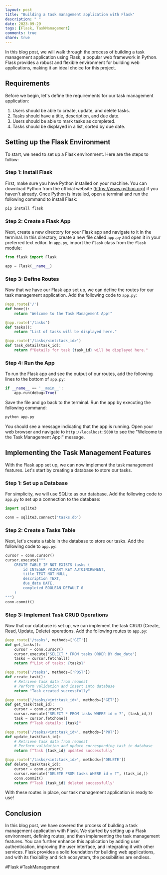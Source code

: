 ```yaml
---
layout: post
title: "Building a task management application with Flask"
description: " "
date: 2023-09-29
tags: [Flask, TaskManagement]
comments: true
share: true
---
```


In this blog post, we will walk through the process of building a task management application using Flask, a popular web framework in Python. Flask provides a robust and flexible environment for building web applications, making it an ideal choice for this project.

## Requirements

Before we begin, let's define the requirements for our task management application:

1. Users should be able to create, update, and delete tasks.
2. Tasks should have a title, description, and due date.
3. Users should be able to mark tasks as completed.
4. Tasks should be displayed in a list, sorted by due date.

## Setting up the Flask Environment

To start, we need to set up a Flask environment. Here are the steps to follow:

### Step 1: Install Flask

First, make sure you have Python installed on your machine. You can download Python from the official website (https://www.python.org) if you haven't already. Once Python is installed, open a terminal and run the following command to install Flask:

```python
pip install flask
```

### Step 2: Create a Flask App

Next, create a new directory for your Flask app and navigate to it in the terminal. In this directory, create a new file called `app.py` and open it in your preferred text editor. In `app.py`, import the `Flask` class from the `flask` module:

```python
from flask import Flask

app = Flask(__name__)
```

### Step 3: Define Routes

Now that we have our Flask app set up, we can define the routes for our task management application. Add the following code to `app.py`:

```python
@app.route('/')
def home():
    return "Welcome to the Task Management App!"

@app.route('/tasks')
def tasks():
    return "List of tasks will be displayed here."

@app.route('/tasks/<int:task_id>')
def task_detail(task_id):
    return f"Details for task {task_id} will be displayed here."
```

### Step 4: Run the App

To run the Flask app and see the output of our routes, add the following lines to the bottom of `app.py`:

```python
if __name__ == '__main__':
    app.run(debug=True)
```

Save the file and go back to the terminal. Run the app by executing the following command:

```bash
python app.py
```

You should see a message indicating that the app is running. Open your web browser and navigate to `http://localhost:5000` to see the "Welcome to the Task Management App!" message.

## Implementing the Task Management Features

With the Flask app set up, we can now implement the task management features. Let's start by creating a database to store our tasks.

### Step 1: Set up a Database

For simplicity, we will use SQLite as our database. Add the following code to `app.py` to set up a connection to the database:

```python
import sqlite3

conn = sqlite3.connect('tasks.db')
```

### Step 2: Create a Tasks Table

Next, let's create a table in the database to store our tasks. Add the following code to `app.py`:

```python
cursor = conn.cursor()
cursor.execute("""
    CREATE TABLE IF NOT EXISTS tasks (
        id INTEGER PRIMARY KEY AUTOINCREMENT,
        title TEXT NOT NULL,
        description TEXT,
        due_date DATE,
        completed BOOLEAN DEFAULT 0
    )
""")
conn.commit()
```

### Step 3: Implement Task CRUD Operations

Now that our database is set up, we can implement the task CRUD (Create, Read, Update, Delete) operations. Add the following routes to `app.py`:

```python
@app.route('/tasks', methods=['GET'])
def get_tasks():
    cursor = conn.cursor()
    cursor.execute("SELECT * FROM tasks ORDER BY due_date")
    tasks = cursor.fetchall()
    return f"List of tasks: {tasks}"

@app.route('/tasks', methods=['POST'])
def create_task():
    # Retrieve task data from request
    # Perform validation and insert into database
    return "Task created successfully"

@app.route('/tasks/<int:task_id>', methods=['GET'])
def get_task(task_id):
    cursor = conn.cursor()
    cursor.execute("SELECT * FROM tasks WHERE id = ?", (task_id,))
    task = cursor.fetchone()
    return f"Task details: {task}"

@app.route('/tasks/<int:task_id>', methods=['PUT'])
def update_task(task_id):
    # Retrieve task data from request
    # Perform validation and update corresponding task in database
    return f"Task {task_id} updated successfully"

@app.route('/tasks/<int:task_id>', methods=['DELETE'])
def delete_task(task_id):
    cursor = conn.cursor()
    cursor.execute("DELETE FROM tasks WHERE id = ?", (task_id,))
    conn.commit()
    return f"Task {task_id} deleted successfully"
```

With these routes in place, our task management application is ready to use!

## Conclusion

In this blog post, we have covered the process of building a task management application with Flask. We started by setting up a Flask environment, defining routes, and then implementing the task management features. You can further enhance this application by adding user authentication, improving the user interface, and integrating it with other services. Flask provides a solid foundation for building web applications, and with its flexibility and rich ecosystem, the possibilities are endless.

#Flask #TaskManagement